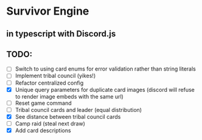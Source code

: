 # Survivor Engine
## in typescript with Discord.js

## TODO:
- [ ] Switch to using card enums for error validation rather than string literals
- [ ] Implement tribal council (yikes!)
- [ ] Refactor centralized config
- [x] Unique query parameters for duplicate card images (discord will refuse to render image embeds with the same url)
- [ ] Reset game command
- [ ] Tribal council cards and leader (equal distribution)
- [x] See distance between tribal council cards
- [ ] Camp raid (steal next draw)
- [x] Add card descriptions
